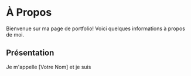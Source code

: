 # À Propos

Bienvenue sur ma page de portfolio! Voici quelques informations à propos de moi.

## Présentation

Je m'appelle [Votre Nom] et je suis